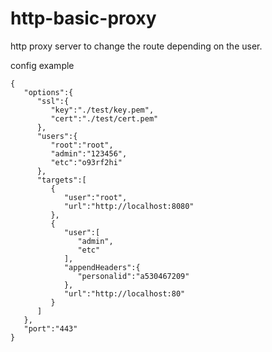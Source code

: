 http-basic-proxy
============

http proxy server to change the route depending on the user.


config example
```
{
   "options":{
      "ssl":{
         "key":"./test/key.pem",
         "cert":"./test/cert.pem"
      },
      "users":{
         "root":"root",
         "admin":"123456",
         "etc":"o93rf2hi"
      },
      "targets":[
         {
            "user":"root",
            "url":"http://localhost:8080"
         },
         {
            "user":[
               "admin",
               "etc"
            ],
            "appendHeaders":{
               "personalid":"a530467209"
            },
            "url":"http://localhost:80"
         }
      ]
   },
   "port":"443"
}
```
